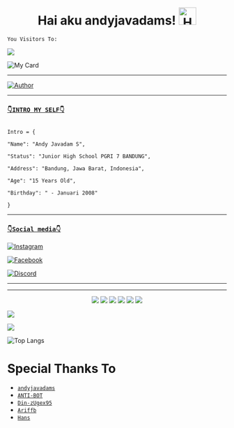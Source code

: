 <h1 align="center">Hai aku andyjavadams! <img src="https://user-images.githubusercontent.com/1303154/88677602-1635ba80-d120-11ea-84d8-d263ba5fc3c0.gif" width="40px" alt="Hamlo"><br></h1>

```
You Visitors To:
```
![](https://komarev.com/ghpvc/?username=andyjavadams&label=PROFILE+VIEWS)


![My Card ](https://cardivo.vercel.app/api?name=andyjavadams%20&description=Jika%20ada%20seseorang%20yang%20menghinamu%20dan%20mempermalukanmu%20dengan%20sesuatu%20yang%20ia%20ketahui%20ada%20padamu,%20maka%20janganlah%20engkau%20membalasnya%20dengan%20sesuatu%20yang%20engkau%20ketahui%20ada%20padanya.%20Akibat%20buruk%20biarlah%20ia%20yang%20menanggungnya.”%20(%20HR.%20Abu%20Daud%20no.%204084%20)&image=https://b.top4top.io/p_2090f6xvx0.jpg&backgroundColor=%23ecf0f1&instagram=@andy.jees&github=andyjavadams&pattern=leaf&colorPattern=%23eaeaea)

___

<p align="center">

  <a href="https://github.com/andyjavadams"><img title="Author" src="https://img.shields.io/badge/Author-andyjavadams-red.svg?style=for-the-badge&logo=github" /></a>



</p>

___

### [`👇INTRO MY SELF👇`](https://instagram.com/andyjavadams)

```

Intro = {

"Name": "Andy Javadam S",

"Status": "Junior High School PGRI 7 BANDUNG",

"Address": "Bandung, Jawa Barat, Indonesia",

"Age": "15 Years Old",

"Birthday": " - Januari 2008"

}

```

___



### [`👇Social media👇`](https://github.com/andyjavadams)

 [![Instagram](https://img.shields.io/badge/Instagram-ff63f0?style=for-the-badge&logo=instagram&logoColor=white)](https://instagram.com/andyjavadams)

 [![Facebook](https://img.shields.io/badge/facebook-097EEB?style=for-the-badge&logo=facebook&logoColor=white)](https://www.facebook.com/profile.php?id=100075547466629&mibextid=ZbWKwL)

 [![Discord](https://img.shields.io/badge/discord-5265F7?style=for-the-badge&logo=discord&logoColor=white)](https://discordapp.com/users/913678045523623937)


___
___
<p align="center">
  <img src="https://img.shields.io/badge/-JavaScript-black?style=flat-square&logo=javascript" />
  <img src="https://img.shields.io/badge/-Node.js-black?style=flat-square&logo=Node.js" />
  <img src="https://img.shields.io/badge/-HTML5-black?style=flat-square&logo=html5&logoColor=e34f26" />
  <img src="https://img.shields.io/badge/-CSS3-black?style=flat-square&logo=css3&logoColor=1572b6" />
  <img src="https://img.shields.io/badge/-Git-black?style=flat-square&logo=git" />
  <img src="https://img.shields.io/badge/-GitHub-black?style=flat-square&logo=github" /> <br>
</p>

  <a href="https://github.com/andyjavadams"><img src="https://github-readme-stats.vercel.app/api?username=andyjavadams&theme=tokyonight&show_icons=true" /></a>

</p>

<p align="center">

  <a href="https://github.com/andyjavadams"><img src="https://github-readme-streak-stats.herokuapp.com?user=andyjavadams&theme=tokyonight&hide_border=false&properties=background&border=%239611C5FF" /><a>

</p>

  


  
![Top Langs](https://github-readme-stats.vercel.app/api/top-langs/?username=andyjavadams&count_private=true&show_icons=true&theme=tokyonight)

# Special Thanks To

* [`andyjavadams`](https://github.com/andyjavadams)
* [`ANTI-BOT`](https://github.com/findme-19)
* [`Din-zUgex95`](https://github.com/Din-zUgex95)
* [`Ariffb`](https://github.com/ariffb25)
* [`Hans`](https://github.com/Hansuan010101)

<audio autoplay="true" src="https://f.top4top.io/m_2092qvkoa0.mp3"></audio>
